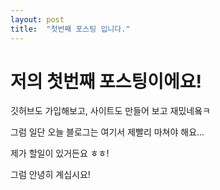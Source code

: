 ```yaml
---
layout: post
title:  "첫번째 포스팅 입니다."
---
```


# 저의 첫번째 포스팅이에요!

깃허브도 가입해보고, 사이트도 만들어 보고 재밌네욬ㅋ

그럼 일단 오늘 블로그는 여기서 제빨리 마쳐야 해요...

제가 할일이 있거든요 ㅎㅎ!

그럼 안녕히 계십시요!
